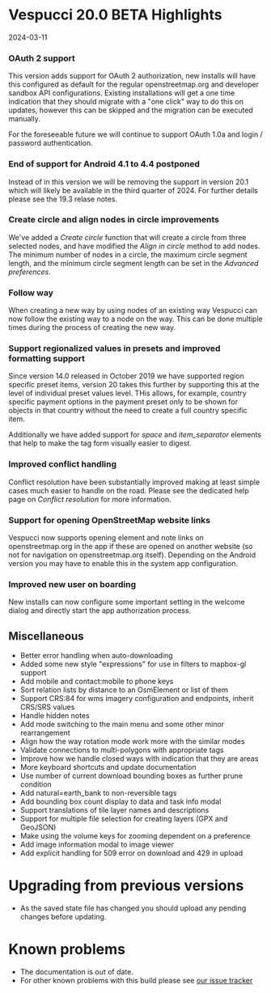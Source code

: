 # Vespucci 20.0 BETA Highlights

2024-03-11

### OAuth 2 support

This version adds support for OAuth 2 authorization, new installs will have this configured as default for the regular openstreetmap.org and developer sandbox API configurations. Existing
installations will get a one time indication that they should migrate with a "one click" way to do this on updates, however this can be skipped and the migration can be executed manually.

For the foreseeable future we will continue to support OAuth 1.0a and login / password authentication.  

### End of support for Android 4.1 to 4.4 postponed

Instead of in this version we will be removing the support in version 20.1 which will likely be available in the third quarter of 2024. For further details please see the 19.3 relase notes.

### Create circle and align nodes in circle improvements

We've added a _Create circle_ function that will create a circle from three selected nodes, and have modified the _Align in circle_ method to add nodes. The minimum number of nodes in a circle, the maximum circle segment length, and the minimum circle segment length can be set in the _Advanced preferences_.

### Follow way

When creating a new way by using nodes of an existing way Vespucci can now follow the existing way to a node on the way. This can be done multiple times during the process of creating the new way.

### Support regionalized values in presets and improved formatting support

Since version 14.0 released in October 2019 we have supported region specific preset items, version 20 takes this further by supporting this at the level of individual preset values level. THis allows, for example, country specific payment options in the payment preset only to be shown for objects in that country without the need to create a full country specific item.

Additionally we have added support for _space_ and _item_separator_ elements that help to make the tag form visually easier to digest. 

### Improved conflict handling

Conflict resolution have been substantially improved making at least simple cases much easier to handle on the road. Please see the dedicated help page on _Conflict resolution_ for more information.

### Support for opening OpenStreetMap website links

Vespucci now supports opening element and note links on openstreetmap.org in the app if these are opened on another website (so not for navigation on openstreetmap.org itself). Depending on the Android version you may have to enable this in the system app configuration. 

### Improved new user on boarding

New installs can now configure some important setting in the welcome dialog and directly start the app authorization process.

## Miscellaneous

- Better error handling when auto-downloading
- Added some new style "expressions" for use in filters to mapbox-gl support
- Add mobile and contact:mobile to phone keys
- Sort relation lists by distance to an OsmElement or list of them
- Support CRS:84 for wms imagery configuration and endpoints, inherit CRS/SRS values
- Handle hidden notes
- Add mode switching to the main menu and some other minor rearrangement
- Align how the way rotation mode work more with the similar modes
- Validate connections to multi-polygons with appropriate tags
- Improve how we handle closed ways with indication that they are areas
- More keyboard shortcuts and update documentation
- Use number of current download bounding boxes as further prune condition
- Add natural=earth_bank to non-reversible tags
- Add bounding box count display to data and task info modal
- Support translations of tile layer names and descriptions
- Support for multiple file selection for creating layers (GPX and GeoJSON)
- Make using the volume keys for zooming dependent on a preference
- Add image information modal to image viewer
- Add explicit handling for 509 error on download and 429 in upload

# Upgrading from previous versions

* As the saved state file has changed you should upload any pending changes before updating.

# Known problems

* The documentation is out of date.
* For other known problems with this build please see [our issue tracker](https://github.com/MarcusWolschon/osmeditor4android/issues)
